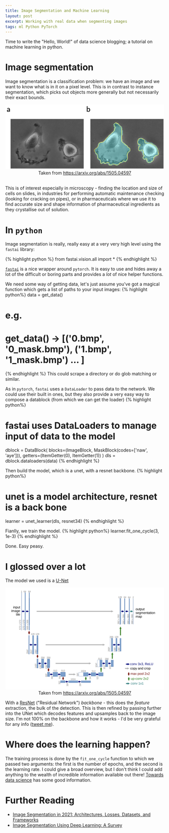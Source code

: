 ```yaml
---
title: Image Segmentation and Machine Learning
layout: post
excerpt: Working with real data when segmenting images
tags: ml Python PyTorch
---
```


Time to write the "Hello, World!" of data science blogging; a tutorial on
machine learning in python.

# Image segmentation

Image segmentation is a classification problem: we have an image and we want to
know what is in it on a pixel level. This is in contrast to instance
segmentation, which picks out objects more generally but not necessarily their
exact bounds.

<center><img src="/img/unet_seg_example.png"/>Taken from <a href="https://arxiv.org/abs/1505.04597">https://arxiv.org/abs/1505.04597</a><br/></center>
<br/>

This is of interest especially in microscopy - finding the location and size of
cells on slides, in industries for performing automatic maintenance checking
(looking for cracking on pipes), or in pharmaceuticals where we use it to find
accurate size and shape information of pharmaceutical ingredients as they
crystallise out of solution.


# In `python`
 Image segmentation is really, really easy at a very very high level using the
`fastai` library:

{% highlight python %}
from fastai.vision.all import *
{% endhighlight %}

[`fastai`](https://www.fast.ai/) is a nice wrapper around `pytorch`. It is easy to use and hides away a
lot of the difficult or boring parts and provides a *lot* of nice helper
functions.

We need some way of getting data, let's just assume you've got a magical
function which gets a list of paths to your input images:
{% highlight python%}
data = get_data()
# e.g.
# get_data() -> [('0.bmp', '0_mask.bmp'), ('1.bmp', '1_mask.bmp') ... ]
{% endhighlight %}
This could scrape a directory or do glob matching or similar.

As in `pytorch`, `fastai` uses a `DataLoader` to pass data to the network. We
could use their built in ones, but they also provide a very easy way to compose
a datablock (from which we can get the loader)
{% highlight python%}

# fastai uses DataLoaders to manage input of data to the model
dblock = DataBlock(
    blocks=(ImageBlock, MaskBlock(codes=['naw', 'aye'])),
    getters=(ItemGetter(0), ItemGetter(1))
)
dls = dblock.dataloaders(data)
{% endhighlight %}

Then build the model, which is a unet, with a resnet backbone.
{% highlight python%}
# unet is a model architecture, resnet is a back bone
learner = unet_learner(dls, resnet34)
{% endhighlight %}

Fianlly, we train the model.
{% highlight python%}
learner.fit_one_cycle(3, 1e-3)
{% endhighlight %}

Done. Easy peasy.


# I glossed over a lot

The model we used is a [U-Net](https://arxiv.org/abs/1505.04597)

<center><img src="/img/unet_structure.png"/>Taken from <a href="https://arxiv.org/abs/1505.04597">https://arxiv.org/abs/1505.04597</a><br/></center>

With a
[ResNet](https://towardsdatascience.com/an-overview-of-resnet-and-its-variants-5281e2f56035)
("Residual Network") *backbone* - this does the *feature* extraction, the bulk
of the detection. This is then refined by passing further into the UNet which
decodes features and upsamples back to the image size. I'm not 100% on the
backbone and how it works - I'd be very grateful for any info ([tweet
me](https://twitter.com/cbosoft)).

# Where does the learning happen?

The training process is done by the `fit_one_cycle` function to which we passed
two arguments: the first is the number of epochs, and the second is the learning
rate. I could give a broad overview, but I don't think I could add anything to
the wealth of incredible information available out there! [Towards data
science](https://towardsdatascience.com/machine-learning-for-beginners-an-introduction-to-neural-networks-d49f22d238f9)
has some good information.

# Further Reading

- [Image Segmentation in 2021: Architectures, Losses, Datasets, and Frameworks](https://neptune.ai/blog/image-segmentation-in-2020)
- [Image Segmentation Using Deep Learning: A Survey](https://medium.com/swlh/image-segmentation-using-deep-learning-a-survey-e37e0f0a1489)
